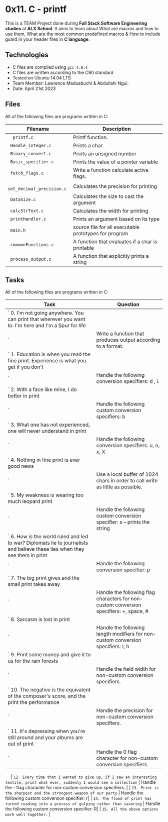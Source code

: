 # 0x11. C - printf

This is a TEAM Project done during **Full Stack Software Engineering studies** at **ALX School**. It aims to learn about What are macros and how to use them, What are the most common predefined macros & How to include guard in your header files in **C language**.

## Technologies
* C files are compiled using `gcc 4.8.4`
* C files are written according to the C90 standard
* Tested on Ubuntu 14.04 LTS
* Team Member: Lawrence Maduabuchi & Abdullahi Ngui.
* Date: April 21st 2023




## Files
All of the following files are programs written in C:

| Filename | Description |
| -------- | ----------- |
| ` _printf.c` | Printf function.|
| ` Handle_integer.c` | Prints a char.|
| ` Binary_convert.c` | Prints an unsigned number|
| ` Basic_specifier.c` | Prints the value of a pointer variable|
| ` fetch_flags.c` | Write a function calculate active flags.|
| ` set_decimal_precision.c` | Calculates the precision for printing |
| ` DataSize.c` | Calculates the size to cast the argument |
| ` calcStrText.c` | Calculates the width for printing |
| ` printHandler.c` | Prints an argument based on its type |
| ` main.h` | source file for all executable prototypes for program|
| ` commonFunctions.c` | A function that evaluates if a char is printable|
| ` process_output.c` | A function that explicitly prints a string |

## Tasks
All of the following files are programs written in C:

| Task | Question |
| -------- | ----------- |
| ` 0. I'm not going anywhere. You can print that wherever you want to. I'm here and I'm a Spur for life
` | Write a function that produces output according to a format.|
| ` 1. Education is when you read the fine print. Experience is what you get if you don't
` | Handle the following conversion specifiers: d , i.|
| ` 2. With a face like mine, I do better in print
` | Handle the following custom conversion specifiers: b|
| ` 3. What one has not experienced, one will never understand in print
` | Handle the following conversion specifiers: u, o, x, X|
| ` 4. Nothing in fine print is ever good news
` | Use a local buffer of 1024 chars in order to call write as little as possible. |
| ` 5. My weakness is wearing too much leopard print
` | Handle the following custom conversion specifier: s – prints the string|
| ` 6. How is the world ruled and led to war? Diplomats lie to journalists and believe these lies when they see them in print
` | Handle the following conversion specifier: p|
| ` 7. The big print gives and the small print takes away
` | Handle the following flag characters for non-custom conversion specifiers: +, space, #|
| ` 8. Sarcasm is lost in print
` | Handle the following length modifiers for non-custom conversion specifiers: I, h|
| ` 9. Print some money and give it to us for the rain forests
` | Handle the field width for non-custom conversion specifiers.|
| ` 10. The negative is the equivalent of the composer's score, and the print the performance
` | Handle the precision for non-custom conversion specifiers.|
| ` 11. It's depressing when you're still around and your albums are out of print
` | Handle the 0 flag character for non-custom conversion specifiers.|
 
| ` 12. Every time that I wanted to give up, if I saw an interesting textile, print what ever, suddenly I would see a collection
` | Handle the - flag character for non-custom conversion specifiers. |
| ` 13. Print is the sharpest and the strongest weapon of our party
` | Handle the following custom conversion specifier: r|
| ` 14. The flood of print has turned reading into a process of gulping rather than savoring
` | Handle the following custom conversion specifier: R|
| ` 15. All the above options work well together. ` |
